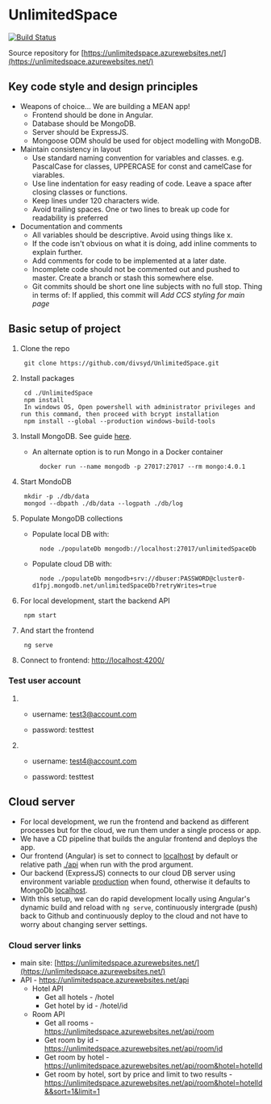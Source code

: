 # UnlimitedSpace

[![Build Status](https://divsyd.visualstudio.com/UnlimitedSpace/_apis/build/status/UnlimitedSpace-CI)](https://divsyd.visualstudio.com/UnlimitedSpace/_build/latest?definitionId=5)

Source repository for [https://unlimitedspace.azurewebsites.net/](https://unlimitedspace.azurewebsites.net/)

## Key code style and design principles

- Weapons of choice... We are building a MEAN app!
	- Frontend should be done in Angular.
	- Database should be MongoDB.
	- Server should be ExpressJS.
	- Mongoose ODM should be used for object modelling with MongoDB.
- Maintain consistency in layout
	- Use standard naming convention for variables and classes. e.g. PascalCase for classes, UPPERCASE for const and camelCase for viarables.
	- Use line indentation for easy reading of code. Leave a space after closing classes or functions.
	- Keep lines under 120 characters wide.
	- Avoid trailing spaces. One or two lines to break up code for readability is preferred
- Documentation and comments
	- All variables should be descriptive. Avoid using things like x.
	- If the code isn't obvious on what it is doing, add inline comments to explain further.
	- Add comments for code to be implemented at a later date.
	- Incomplete code should not be commented out and pushed to master. Create a branch or stash this somewhere else.
	- Git commits should be short one line subjects with no full stop. Thing in terms of: If applied, this commit will *Add CCS styling for main page*

## Basic setup of project

1. Clone the repo
		
		git clone https://github.com/divsyd/UnlimitedSpace.git

1. Install packages

		cd ./UnlimitedSpace
		npm install
		In windows OS, Open powershell with administrator privileges and run this command, then proceed with bcrypt installation
		npm install --global --production windows-build-tools
		
1. Install MongoDB. See guide [here](https://docs.mongodb.com/manual/installation). 

    - An alternate option is to run Mongo in a Docker container

			docker run --name mongodb -p 27017:27017 --rm mongo:4.0.1

1. Start MondoDB

		mkdir -p ./db/data
		mongod --dbpath ./db/data --logpath ./db/log
	
1. Populate MongoDB collections

	- Populate local DB with:

			node ./populateDb mongodb://localhost:27017/unlimitedSpaceDb

	- Populate cloud DB with:

			node ./populateDb mongodb+srv://dbuser:PASSWORD@cluster0-d1fpj.mongodb.net/unlimitedSpaceDb?retryWrites=true
		
1. For local development, start the backend API

		npm start

1. And start the frontend

		ng serve

1. Connect to frontend: [http://localhost:4200/](http://localhost:4200/)
    
### Test user account

1.	- username: test3@account.com 
      
	- password: testtest
      
2. 	- username: test4@account.com 
      
	- password: testtest
         
## Cloud server

- For local development, we run the frontend and backend as different processes but for the cloud, we run them under a single process or app.
- We have a CD pipeline that builds the angular frontend and deploys the app.
- Our frontend (Angular) is set to connect to [localhost](https://github.com/divsyd/UnlimitedSpace/blob/master/src/environments/environment.ts) by default or relative path [./api](https://github.com/divsyd/UnlimitedSpace/blob/master/src/environments/environment.prod.ts) when run with the prod argument.
- Our backend (ExpressJS) connects to our cloud DB server using environment variable [production](https://github.com/divsyd/UnlimitedSpace/blob/master/config/production.js) when found, otherwise it defaults to MongoDb [localhost](https://github.com/divsyd/UnlimitedSpace/blob/master/config/development.json). 
- With this setup, we can do rapid development locally using Angular's dynamic build and reload with `ng serve`, continuously intergrade (push) back to Github and continuously deploy to the cloud and not have to worry about changing server settings.

### Cloud server links

- main site: [https://unlimitedspace.azurewebsites.net/](https://unlimitedspace.azurewebsites.net/)
- API - https://unlimitedspace.azurewebsites.net/api
	- Hotel API
		- Get all hotels - /hotel
		- Get hotel by id - /hotel/id
	- Room API
		- Get all rooms - https://unlimitedspace.azurewebsites.net/api/room
		- Get room by id - https://unlimitedspace.azurewebsites.net/api/room/id
		- Get room by hotel - https://unlimitedspace.azurewebsites.net/api/room&hotel=hotelId
		- Get room by hotel, sort by price and limit to two results - https://unlimitedspace.azurewebsites.net/api/room&hotel=hotelId&&sort=1&limit=1
